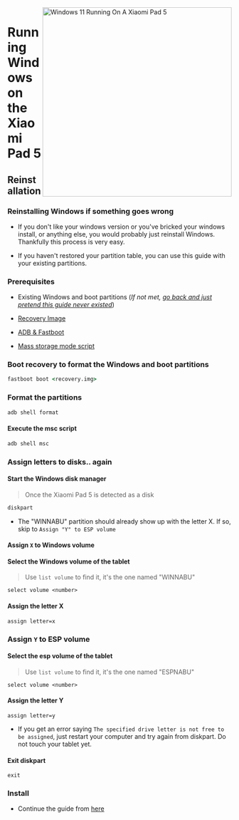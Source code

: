 <img align="right" src="https://raw.githubusercontent.com/erdilS/Port-Windows-11-Xiaomi-Pad-5/main/nabu.png" width="425" alt="Windows 11 Running On A Xiaomi Pad 5">


# Running Windows on the Xiaomi Pad 5

## Reinstallation

### Reinstalling Windows if something goes wrong

- If you don't like your windows version or you've bricked your windows install, or anything else, you would probably just reinstall Windows. Thankfully this process is very easy.

- If you haven't restored your partition table, you can use this guide with your existing partitions.

### Prerequisites

- Existing Windows and boot partitions (*If not met, [go back and just pretend this guide never existed](/guide/English/1-partition-en.md)*)

- [Recovery Image](../../../../releases/tag/1.0)

- [ADB & Fastboot](https://developer.android.com/studio/releases/platform-tools)

- [Mass storage mode script](../../../../releases/tag/1.0)

### Boot recovery to format the Windows and boot partitions

```cmd
fastboot boot <recovery.img>
```
### Format the partitions

```cmd
adb shell format
```

#### Execute the msc script

```cmd
adb shell msc
```

### Assign letters to disks.. again
  

#### Start the Windows disk manager

> Once the Xiaomi Pad 5 is detected as a disk

```cmd
diskpart
```

- The "WINNABU" partition should already show up with the letter X. If so, skip to `Assign "Y" to ESP volume`

#### Assign `X` to Windows volume

#### Select the Windows volume of the tablet
> Use `list volume` to find it, it's the one named "WINNABU"

```diskpart
select volume <number>
```

#### Assign the letter X
```diskpart
assign letter=x
```

### Assign `Y` to ESP volume

#### Select the esp volume of the tablet
> Use `list volume` to find it, it's the one named "ESPNABU"

```diskpart
select volume <number>
```

#### Assign the letter Y

```diskpart
assign letter=y
```

- If you get an error saying `The specified drive letter is not free to be assigned`, just restart your computer and try again from diskpart. Do not touch your tablet yet.

#### Exit diskpart
```diskpart
exit
```


### Install

- Continue the guide from [here](/guide/English/2-install-en.md#install)
